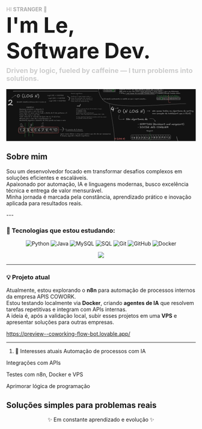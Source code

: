 <p style="font-size: 14px; color: #aaa; margin-bottom: 0;">
  HI <strong>STRANGER</strong> 👋
</p>

<h1 style="font-size: 56px; font-weight: bold; margin: 0;">
  I'm Le,<br>Software Dev. 

<p style="font-size: 18px; color: #ccc; margin-top: 8px;">
  Driven by logic, fueled by caffeine — I turn problems into solutions.
</p>


<p align="center" style="margin: 0;">
  <img src="https://raw.githubusercontent.com/Leandrobuenodev/Leandrobuenodev/main/assets/leandro-banner.png" alt="Leandro Banner" style="width: 100vw; height: auto; display: block; margin: 0;" />
</p>

<h2>Sobre mim</h2>
<p>
  Sou um desenvolvedor focado em transformar desafios complexos em soluções eficientes e escaláveis.<br>
  Apaixonado por automação, IA e linguagens modernas, busco excelência técnica e entrega de valor mensurável.<br>
  Minha jornada é marcada pela constância, aprendizado prático e inovação aplicada para resultados reais.
</p>
---

### 🚀 Tecnologias que estou estudando:

<div align="center">
  <img src="https://cdn.jsdelivr.net/gh/devicons/devicon/icons/python/python-original.svg" width="50" title="Python"/>
  <img src="https://cdn.jsdelivr.net/gh/devicons/devicon/icons/java/java-original.svg" width="50" title="Java"/>
  <img src="https://cdn.jsdelivr.net/gh/devicons/devicon/icons/mysql/mysql-original.svg" width="50" title="MySQL"/>
  <img src="https://cdn.jsdelivr.net/gh/devicons/devicon/icons/sqlite/sqlite-original.svg" width="50" title="SQL"/>
  <img src="https://cdn.jsdelivr.net/gh/devicons/devicon/icons/git/git-original.svg" width="50" title="Git"/>
  <img src="https://cdn.jsdelivr.net/gh/devicons/devicon/icons/github/github-original.svg" width="50" title="GitHub"/>
  <img src="https://cdn.jsdelivr.net/gh/devicons/devicon/icons/docker/docker-original.svg" width="50" title="Docker"/>
</div>

<p align="center">
  <img src="https://img.shields.io/badge/AWS-232F3E?style=for-the-badge&logo=amazonaws&logoColor=white" />
</p>

---

### 💡 Projeto atual

Atualmente, estou explorando o **n8n** para automação de processos internos da empresa APIS COWORK.  
Estou testando localmente via **Docker**, criando **agentes de IA** que resolvem tarefas repetitivas e integram com APIs internas.  
A ideia é, após a validação local, subir esses projetos em uma **VPS** e apresentar soluções para outras empresas.

https://preview--coworking-flow-bot.lovable.app/

---

1. 🧠 Interesses atuais
Automação de processos com IA

Integrações com APIs

Testes com n8n, Docker e VPS

Aprimorar lógica de programação

Soluções simples para problemas reais
---

<div align="center">
  <p>✨ Em constante aprendizado e evolução ✨</p>
</div>

